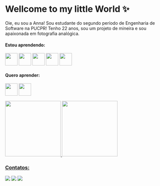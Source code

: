 # Wellcome to my little World :sparkles:
Oie, eu sou a Anna!
Sou estudante do segundo período de Engenharia de Software na PUCPR! Tenho 22 anos, sou um projeto de mineira e sou apaixonada em fotografia analógica.
  
#### Estou aprendendo:
<img src="https://cdn.jsdelivr.net/gh/devicons/devicon@latest/icons/mysql/mysql-original-wordmark.svg" width="40" height="40" /> <img src="https://cdn.jsdelivr.net/gh/devicons/devicon@latest/icons/python/python-plain-wordmark.svg" width="40" height="40" /> <img src="https://cdn.jsdelivr.net/gh/devicons/devicon@latest/icons/html5/html5-original-wordmark.svg" width="40" height="40" /> <img src="https://cdn.jsdelivr.net/gh/devicons/devicon@latest/icons/css3/css3-original-wordmark.svg" width="40" height="40"/> <img src="https://cdn.jsdelivr.net/gh/devicons/devicon@latest/icons/php/php-original.svg" width="40" height="40" />

#### Quero aprender:
 <img src="https://cdn.jsdelivr.net/gh/devicons/devicon@latest/icons/swift/swift-original.svg" width="40" height="40"/> <img src="https://cdn.jsdelivr.net/gh/devicons/devicon@latest/icons/java/java-original-wordmark.svg" width="40" height="40" />


<div>
<a href="https://github.com/annaquezia">
<img loading="lazy" height="180em" src="https://github-readme-stats.vercel.app/api/top-langs/?username=annaquezia&layout=compact&langs_count=7&theme=dracula"/>
<img loading="lazy" height="180em" src="https://github-readme-stats.vercel.app/api?username=annaquezia&show_icons=true&theme=dracula"/>
</div>

### Contatos:
<div>
<a href="https://instagram.com/annaquezia_" target="_blank"><img loading="lazy" src="https://img.shields.io/badge/-Instagram-%23E4405F?style=for-the-badge&logo=instagram&logoColor=white" target="_blank"></a>
<a href = "mailto:annaquezia.dossantos@gmail.com"><img loading="lazy" src="https://img.shields.io/badge/Gmail-D14836?style=for-the-badge&logo=gmail&logoColor=white" target="_blank"></a>
<a href="https://www.linkedin.com/in/anna-quézia-dos-santos-6b0739298/" target="_blank"><img loading="lazy" src="https://img.shields.io/badge/-LinkedIn-%230077B5?style=for-the-badge&logo=linkedin&logoColor=white" target="_blank"></a>   
</div>
